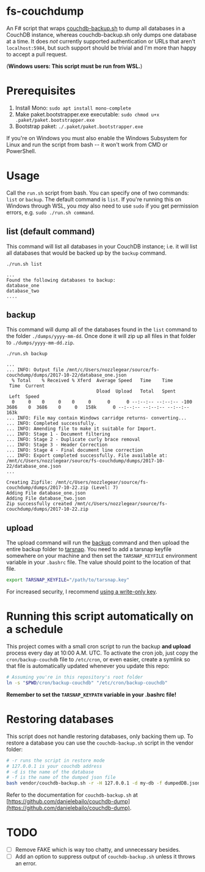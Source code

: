 # fs-couchdump
An F# script that wraps [couchdb-backup.sh](https://github.com/danielebailo/couchdb-dump) to dump all databases in a CouchDB instance, whereas couchdb-backup.sh only dumps one database at a time. It does *not* currently supported authentication or URLs that aren't `localhost:5984`, but such support should be trivial and I'm more than happy to accept a pull request.

(**Windows users: This script must be run from WSL.**)

# Prerequisites

1. Install Mono: `sudo apt install mono-complete`
2. Make paket.bootstrapper.exe executable: `sudo chmod u+x .paket/paket.bootstrapper.exe`
3. Bootstrap paket: `./.paket/paket.bootstrapper.exe`

If you're on Windows you must also enable the Windows Subsystem for Linux and run the script from bash -- it won't work from CMD or PowerShell.

# Usage

Call the `run.sh` script from bash. You can specify one of two commands: `list` or `backup`. The default command is `list`. If you're running this on Windows through WSL, you *may* also need to use `sudo` if you get permission errors, e.g. `sudo ./run.sh command`.

## list (default command)

This command will list all databases in your CouchDB instance; i.e. it will list all databases that would be backed up by the `backup` command.

```
./run.sh list

...
Found the following databases to backup:
database_one
database_two
....
```

## backup

This command will dump all of the databases found in the `list` command to the folder `./dumps/yyyy-mm-dd`. Once done it will zip up all files in that folder to `./dumps/yyyy-mm-dd.zip`.

```
./run.sh backup

...
... INFO: Output file /mnt/c/Users/nozzlegear/source/fs-couchdump/dumps/2017-10-22/database_one.json
  % Total    % Received % Xferd  Average Speed   Time    Time
 Time  Current
                                 Dload  Upload   Total   Spent
 Left  Speed
  0     0    0     0    0     0      0      0 --:--:-- --:--:-- -100  3686    0  3686    0     0   158k      0 --:--:-- --:--:-- --:--:--  163k
... INFO: File may contain Windows carridge returns- converting...
... INFO: Completed successfully.
... INFO: Amending file to make it suitable for Import.
... INFO: Stage 1 - Document filtering
... INFO: Stage 2 - Duplicate curly brace removal
... INFO: Stage 3 - Header Correction
... INFO: Stage 4 - Final document line correction
... INFO: Export completed successfully. File available at: /mnt/c/Users/nozzlegear/source/fs-couchdump/dumps/2017-10-22/database_one.json
...

Creating Zipfile: /mnt/c/Users/nozzlegear/source/fs-couchdump/dumps/2017-10-22.zip (Level: 7)
Adding File database_one.json
Adding File database_two.json
Zip successfully created /mnt/c/Users/nozzlegear/source/fs-couchdump/dumps/2017-10-22.zip
```

## upload

The upload command will run the [backup](#backup) command and then upload the entire backup folder to [tarsnap](https://www.tarsnap.com). You need to add a tarsnap keyfile somewhere on your machine and then set the `TARSNAP_KEYFILE` environment variable in your `.bashrc` file. The value should point to the location of that file.

```sh
export TARSNAP_KEYFILE="/path/to/tarsnap.key"
```

For increased security, I recommend [using a write-only key](https://www.tarsnap.com/tips.html#write-only-keys).

# Running this script automatically on a schedule

This project comes with a small cron script to run the backup **and upload** process every day at 10:00 A.M. UTC. To activate the cron job, just copy the `cron/backup-couchdb` file to `/etc/cron`, or even easier, create a symlink so that file is automatically updated whenever you update this repo:

```sh
# Assuming you're in this repository's root folder
ln -s "$PWD/cron/backup-couchdb" "/etc/cron/backup-couchdb"
```

**Remember to set the `TARSNAP_KEYPATH` variable in your .bashrc file!**

# Restoring databases

This script does not handle restoring databases, only backing them up. To restore a database you can use the `couchdb-backup.sh` script in the vendor folder:

```sh
# -r runs the script in restore mode
# 127.0.0.1 is your couchdb address
# -d is the name of the database
# -f is the name of the dumped json file
bash vendor/couchdb-backup.sh -r -H 127.0.0.1 -d my-db -f dumpedDB.json
```

Refer to the documentation for `couchdb-backup.sh` at [https://github.com/danielebailo/couchdb-dump](https://github.com/danielebailo/couchdb-dump).

# TODO

- [ ] Remove FAKE which is way too chatty, and unnecessary besides.
- [ ] Add an option to suppress output of `couchdb-backup.sh` unless it throws an error.
